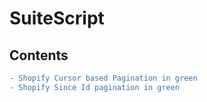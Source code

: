 # SuiteScript

## Contents

```diff
- Shopify Cursor based Pagination in green
- Shopify Since Id pagination in green
```
